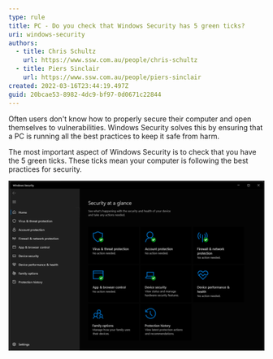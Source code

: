 ```yaml
---
type: rule
title: PC - Do you check that Windows Security has 5 green ticks?
uri: windows-security
authors:
  - title: Chris Schultz
    url: https://www.ssw.com.au/people/chris-schultz
  - title: Piers Sinclair
    url: https://www.ssw.com.au/people/piers-sinclair
created: 2022-03-16T23:44:19.497Z
guid: 20bcae53-8982-4dc9-bf97-0d0671c22844
---
```

Often users don't know how to properly secure their computer and open themselves to vulnerabilities. Windows Security solves this by ensuring that a PC is running all the best practices to keep it safe from harm.

<!--endintro-->

The most important aspect of Windows Security is to check that you have the 5 green ticks. These ticks mean your computer is following the best practices for security.

![Figure: You want green ticks on these 5 settings](/rules/windows-security/windowssecurity.png)

